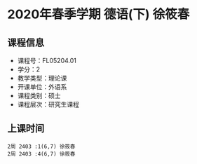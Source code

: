 # 2020年春季学期 德语(下) 徐筱春






## 课程信息

- 课程号：FL05204.01
- 学分：2
- 教学类型：理论课
- 开课单位：外语系
- 课程类别：硕士
- 课程层次：研究生课程

## 上课时间

```
2周 2403 :1(6,7) 徐筱春
2周 2403 :4(6,7) 徐筱春
```

